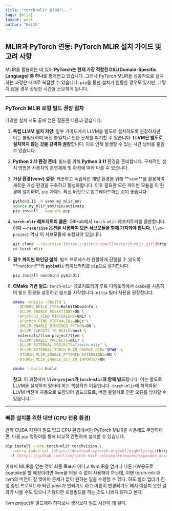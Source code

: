 ```yaml
---
title: "torch-mlir 설치하기..."
tags: [mlir]
layout: post
author: "Keith"
---
```


## **MLIR과 PyTorch 연동: PyTorch MLIR 설치 가이드 및 고려 사항**

MLIR을 활용하는 데 있어 **PyTorch는 현재 가장 적합한 DSL(Domain-Specific Language) 중 하나**로 평가받고 있습니다. 그러나 PyTorch MLIR을 성공적으로 설치하는 과정은 때때로 복잡할 수 있습니다. `pip`을 통한 설치가 원활한 경우도 있지만, 그렇지 않을 경우 상당한 시간을 소모하게 됩니다.

---

### **PyTorch MLIR 로컬 빌드 권장 절차**

다양한 설치 시도 끝에 얻은 결론은 다음과 같습니다.

1.  **독립 LLVM 설치 지양**: 일부 가이드에서 LLVM을 별도로 설치하도록 권장하지만, 이는 불필요하며 버전 불일치로 인한 문제를 야기할 수 있습니다. **LLVM은 별도로 설치하지 않는 것을 강력히 권장**합니다. 이로 인해 발생할 수 있는 시간 낭비를 줄일 수 있습니다.

2.  **Python 3.11 환경 준비**: 빌드를 위해 **Python 3.11** 환경을 준비합니다. 구체적인 설치 방법은 사용자의 운영체제 및 환경에 따라 다를 수 있습니다.

3.  **가상 환경(venv) 설정**: 깨끗하고 독립적인 개발 환경을 위해 **`venv`**를 활용하여 새로운 가상 환경을 구축하고 활성화합니다. 이후 필요한 모든 파이썬 모듈을 이 환경에 설치하며, `pip` 자체도 최신 버전으로 업그레이드하는 것이 좋습니다.

    ```bash
    python3.11 -m venv my_mlir_env
    source my_mlir_env/bin/activate
    pip install --upgrade pip
    ```

4.  **`torch-mlir` 레포지토리 클론**: GitHub에서 `torch-mlir` 레포지토리를 클론합니다. 이때 **`--recursive` 옵션을 사용하여 모든 서브모듈을 함께 가져와야 합니다.** `llvm-project` 역시 이 서브모듈에 포함되어 있습니다.

    ```bash
    git clone --recursive [https://github.com/llvm/torch-mlir.git](https://github.com/llvm/torch-mlir.git)
    cd torch-mlir
    ```

5.  **필수 파이썬 바인딩 설치**: 빌드 프로세스가 원활하게 진행될 수 있도록 **`nanobind`**와 **`pybind11`** 라이브러리를 `pip`으로 설치합니다.

    ```bash
    pip install nanobind pybind11
    ```

6.  **CMake 기반 빌드**: `torch-mlir` 레포지토리의 루트 디렉토리에서 `cmake`를 사용하여 빌드 환경을 설정하고 빌드를 시작합니다. `ninja` 빌더 사용을 권장합니다.

    ```bash
    cmake -GNinja -Bbuild \
      -DCMAKE_BUILD_TYPE=RelWithDebInfo \
      -DLLVM_ENABLE_ASSERTIONS=ON \
      -DPython3_FIND_VIRTUALENV=ONLY \
      -DPython_FIND_VIRTUALENV=ONLY \
      -DMLIR_ENABLE_BINDINGS_PYTHON=ON \
      -DLLVM_TARGETS_TO_BUILD=host \
      externals/llvm-project/llvm \
      -DLLVM_ENABLE_PROJECTS=mlir \
      -DLLVM_EXTERNAL_PROJECTS="torch-mlir" \
      -DLLVM_EXTERNAL_TORCH_MLIR_SOURCE_DIR="$PWD" \
      -DTORCH_MLIR_ENABLE_PYTORCH_EXTENSIONS=ON \
      -DTORCH_MLIR_ENABLE_JIT_IR_IMPORTER=ON

    cmake --build build
    ```
    **참고**: 이 과정에서 **`llvm-project`가 `torch-mlir`과 함께 빌드**됩니다. 이는 별도로 LLVM을 설치하지 말아야 하는 핵심적인 이유입니다. `torch-mlir`에 최적화된 LLVM 버전이 자동으로 포함되어 빌드되므로, 버전 불일치로 인한 오류를 방지할 수 있습니다.

---

### **빠른 설치를 위한 대안 (CPU 전용 환경)**

만약 CUDA 지원이 필요 없고 CPU 환경에서만 PyTorch MLIR을 사용해도 무방하다면, 다음 `pip` 명령어를 통해 비교적 간편하게 설치할 수 있습니다.

```bash
pip install --pre torch-mlir torchvision \
  --extra-index-url [https://download.pytorch.org/whl/nightly/cpu](https://download.pytorch.org/whl/nightly/cpu) \
  -f [https://github.com/llvm/torch-mlir-release/releases/expanded_assets/dev-wheels](https://github.com/llvm/torch-mlir-release/releases/expanded_assets/dev-wheels)
```

어차피 MLIR을 얻는 것이 최종 목표가 아니고 llvm IR을 얻거나 다른 HW용도로 compile을 할 예정이라면 llvm을 어쩔 수 없이 사용해야 하는데, 이땐 torch-mlir과 llvm의 버전이 잘 맞아야 문제가 없이 원하는 일을 수행할 수 있다. 하도 빨리 업데가 진행 중인 프로젝트라 되던 pass가 안되기도 하고 이름이 변경되기도 해서 예상치 못한 결과가 나올 수도 있으니 기왕이면 로컬빌드를 하는 것도 나쁘지 않다고 본다.

llvm project을 빌드해야 하다보니 생각보다 빌드 시간이 꽤 길다.

